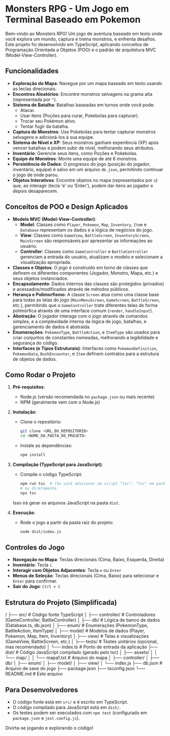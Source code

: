 # Monsters RPG - Um Jogo em Terminal Baseado em Pokemon

Bem-vindo ao Monsters RPG! Um jogo de aventura baseado em texto onde você explora um mundo, captura e treina monstros, e enfrenta desafios. Este projeto foi desenvolvido em TypeScript, aplicando conceitos de Programação Orientada a Objetos (POO) e o padrão de arquitetura MVC (Model-View-Controller).

## Funcionalidades

* **Exploração do Mapa**: Navegue por um mapa baseado em texto usando as teclas direcionais.
* **Encontros Aleatórios**: Encontre monstros selvagens na grama alta (representada por `"`).
* **Sistema de Batalha**: Batalhas baseadas em turnos onde você pode:
    * Atacar.
    * Usar itens (Poções para curar, Pokebolas para capturar).
    * Trocar seu Pokémon ativo.
    * Tentar fugir da batalha.
* **Captura de Monstros**: Use Pokebolas para tentar capturar monstros selvagens e adicioná-los à sua equipe.
* **Sistema de Nível e XP**: Seus monstros ganham experiência (XP) após vencer batalhas e podem subir de nível, melhorando seus atributos.
* **Inventário**: Gerencie seus itens, como Poções e Pokebolas.
* **Equipe de Monstros**: Monte uma equipe de até 6 monstros.
* **Persistência de Dados**: O progresso do jogo (posição do jogador, inventário, equipe) é salvo em um arquivo `db.json`, permitindo continuar o jogo de onde parou.
* **Objetos Interativos**: Encontre objetos no mapa (representados por `o`) que, ao interagir (tecla 'e' ou 'Enter'), podem dar itens ao jogador e depois desaparecem.

## Conceitos de POO e Design Aplicados

* **Modelo MVC (Model-View-Controller)**:
    * **Model**: Classes como `Player`, `Pokemon`, `Map`, `Inventory`, `Item` e `Database` representam os dados e a lógica de negócios do jogo.
    * **View**: Classes como `GameView`, `BattleScreen`, `InventoryScreen`, `MainScreen` são responsáveis por apresentar as informações ao usuário.
    * **Controller**: Classes como `GameController` e `BattleController` gerenciam a entrada do usuário, atualizam o modelo e selecionam a visualização apropriada.
* **Classes e Objetos**: O jogo é construído em torno de classes que definem os diferentes componentes (Jogador, Monstro, Mapa, etc.) e seus objetos instanciados.
* **Encapsulamento**: Dados internos das classes são protegidos (privados) e acessados/modificados através de métodos públicos.
* **Herança e Polimorfismo**: A classe `Screen` atua como uma classe base para todas as telas do jogo (`MainMenuScreen`, `GameScreen`, `BattleScreen`, etc.), permitindo que o `GameController` trate diferentes telas de forma polimórfica através de uma interface comum (`render`, `handleInput`).
* **Abstração**: O jogador interage com o jogo através de comandos simples, e a complexidade interna da lógica de jogo, batalhas, e gerenciamento de dados é abstraída.
* **Enumerações**: `PokemonType`, `BattleAction`, e `ItemType` são usados para criar conjuntos de constantes nomeadas, melhorando a legibilidade e segurança do código.
* **Interfaces (e Tipos Estruturais)**: Interfaces como `PokemonDefinition`, `PokemonData`, `BushEncounter`, e `Item` definem contratos para a estrutura de objetos de dados.

## Como Rodar o Projeto

1.  **Pré-requisitos**:
    * Node.js (versão recomendada no `package.json` ou mais recente)
    * NPM (geralmente vem com o Node.js)

2.  **Instalação**:
    * Clone o repositório:
        ```bash
        git clone <URL_DO_REPOSITORIO>
        cd <NOME_DA_PASTA_DO_PROJETO>
        ```
    * Instale as dependências:
        ```bash
        npm install
        ```

3.  **Compilação (TypeScript para JavaScript)**:
    * Compile o código TypeScript:
        ```bash
        npm run tsc  # (Se você adicionar um script "tsc": "tsc" em package.json)
        # ou diretamente
        npx tsc
        ```
    Isso irá gerar os arquivos JavaScript na pasta `dist`.

4.  **Execução**:
    * Rode o jogo a partir da pasta raiz do projeto:
        ```bash
        node dist/index.js
        ```

## Controles do Jogo

* **Navegação no Mapa**: Teclas direcionais (Cima, Baixo, Esquerda, Direita)
* **Inventário**: Tecla `i`
* **Interagir com Objetos Adjacentes**: Tecla `e` ou `Enter`
* **Menus de Seleção**: Teclas direcionais (Cima, Baixo) para selecionar e `Enter` para confirmar.
* **Sair do Jogo**: `Ctrl + C`

## Estrutura do Projeto (Simplificada)

/
├── src/                # Código fonte TypeScript
│   ├── controller/     # Controladores (GameController, BattleController)
│   ├── db/           # Lógica de banco de dados (Database.ts, db.json)
│   ├── enum/         # Enumerações (PokemonType, BattleAction, ItemType)
│   ├── model/        # Modelos de dados (Player, Pokemon, Map, Item, Inventory)
│   ├── view/         # Telas e visualizações (GameView, BattleScreen, etc.)
│   ├── tests/        # Testes unitários (opcional, mas recomendado)
│   └── index.ts      # Ponto de entrada da aplicação
├── dist/               # Código JavaScript compilado (gerado pelo tsc)
│   ├── assets/
│   │   └── map/
│   │       └── mapa1.txt # Arquivo do mapa
│   ├── controller/
│   ├── db/
│   ├── enum/
│   ├── model/
│   ├── view/
│   └── index.js
├── db.json             # Arquivo de save do jogo
├── package.json
├── tsconfig.json
└── README.md           # Este arquivo


## Para Desenvolvedores

* O código fonte está em `src/` e é escrito em TypeScript.
* O código compilado para JavaScript está em `dist/`.
* Os testes podem ser executados com `npm test` (configurado em `package.json` e `jest.config.js`).

Divirta-se jogando e explorando o código!
